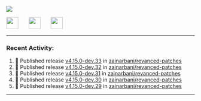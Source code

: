 <p align="left">
  <!-- Typing SVG by DenverCoder1 - https://github.com/DenverCoder1/readme-typing-svg -->
  <a href="https://github.com/DenverCoder1/readme-typing-svg">
    <img src="https://readme-typing-svg.demolab.com/?lines=Hello%2E%2E%2E;Im%20Zain;&font=Fira%20Code&center=false&width=440&height=45&color=00FFFF&vCenter=true&pause=1000&size=22" /></a>
</p>

<p align="left">
  <a href="https://www.youtube.com/@zainarbani"><img width="32px" src="https://www.freeiconspng.com/uploads/youtube-subscribe-png-youtube-subscribe-to-5.png"/></a>
  &#8287;&#8287;&#8287;&#8287;&#8287;
  <a href="mailto:zaintsyariev@gmail.com"><img width="32px" src="https://www.freeiconspng.com/uploads/email-icon--100-flat-vol-2-iconset--graphicloads-18.png"/></a>
  &#8287;&#8287;&#8287;&#8287;&#8287;
  <a href="https://t.me/AnotherZain"><img width="32px" src="https://www.freeiconspng.com/uploads/telegram-icon-1.png"></a>
</p>

---

<h3>Recent Activity:</h3>

<!-- https://github.com/jamesgeorge007/github-activity-readme -->
<!--START_SECTION:activity-->
1. 🚀 Published release [v4.15.0-dev.33](https://github.com/zainarbani/revanced-patches/releases/tag/v4.15.0-dev.33) in [zainarbani/revanced-patches](https://github.com/zainarbani/revanced-patches)
2. 🚀 Published release [v4.15.0-dev.32](https://github.com/zainarbani/revanced-patches/releases/tag/v4.15.0-dev.32) in [zainarbani/revanced-patches](https://github.com/zainarbani/revanced-patches)
3. 🚀 Published release [v4.15.0-dev.31](https://github.com/zainarbani/revanced-patches/releases/tag/v4.15.0-dev.31) in [zainarbani/revanced-patches](https://github.com/zainarbani/revanced-patches)
4. 🚀 Published release [v4.15.0-dev.30](https://github.com/zainarbani/revanced-patches/releases/tag/v4.15.0-dev.30) in [zainarbani/revanced-patches](https://github.com/zainarbani/revanced-patches)
5. 🚀 Published release [v4.15.0-dev.29](https://github.com/zainarbani/revanced-patches/releases/tag/v4.15.0-dev.29) in [zainarbani/revanced-patches](https://github.com/zainarbani/revanced-patches)
<!--END_SECTION:activity-->

---
